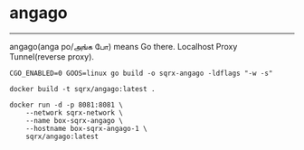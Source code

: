 # angago

---

angago(anga po/அங்க போ) means Go there. Localhost Proxy Tunnel(reverse proxy).

```
CGO_ENABLED=0 GOOS=linux go build -o sqrx-angago -ldflags "-w -s"

docker build -t sqrx/angago:latest .

docker run -d -p 8081:8081 \
    --network sqrx-network \
    --name box-sqrx-angago \
    --hostname box-sqrx-angago-1 \
    sqrx/angago:latest

```
